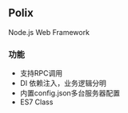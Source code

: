## Polix

Node.js Web Framework

### 功能
- 支持RPC调用
- DI 依赖注入，业务逻辑分明
- 内置config.json多台服务器配置
- ES7 Class
